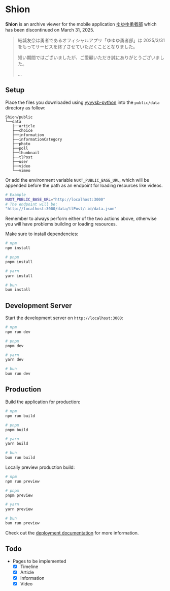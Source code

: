 # Shion

**Shion** is an archive viewer for the mobile application [ゆゆゆ勇者部](https://c-rayon.com/result/yuyuyu/) which has been discontinued on March 31, 2025.

> 結城友奈は勇者であるオフィシャルアプリ「ゆゆゆ勇者部」は 2025/3/31 をもってサービスを終了させていただくこととなりました。
>
> 短い期間ではございましたが、ご愛顧いただき誠にありがとうございました。
>
> ...

## Setup

Place the files you downloaded using [yyyysb-python](https://github.com/The-Brave-Clab/yyyysb-python) into the `public/data` directory as follow:

```
Shion/public
└──data
   ├──article
   ├──choice
   ├──information
   ├──informationCategory
   ├──photo
   ├──poll
   ├──thumbnail
   ├──tlPost
   ├──user
   ├──video
   └──vimeo
```

Or add the environment variable `NUXT_PUBLIC_BASE_URL`, which will be appended before the path as an endpoint for loading resources like videos.

```bash
# Example
NUXT_PUBLIC_BASE_URL="http://localhost:3000"
# The endpoint will be:
"http://localhost:3000/data/tlPost/:id/data.json"
```

Remember to always perform either of the two actions above, otherwise you will have problems building or loading resources.

Make sure to install dependencies:

```bash
# npm
npm install

# pnpm
pnpm install

# yarn
yarn install

# bun
bun install
```

## Development Server

Start the development server on `http://localhost:3000`:

```bash
# npm
npm run dev

# pnpm
pnpm dev

# yarn
yarn dev

# bun
bun run dev
```

## Production

Build the application for production:

```bash
# npm
npm run build

# pnpm
pnpm build

# yarn
yarn build

# bun
bun run build
```

Locally preview production build:

```bash
# npm
npm run preview

# pnpm
pnpm preview

# yarn
yarn preview

# bun
bun run preview
```

Check out the [deployment documentation](https://nuxt.com/docs/getting-started/deployment) for more information.

## Todo

- Pages to be implemented
  - [x] Timeline
  - [x] Article
  - [x] Information
  - [x] Video
